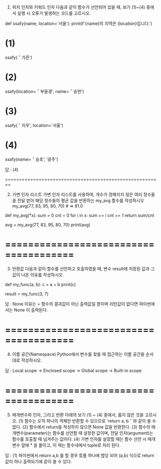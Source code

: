 1. 위치 인자와 키워드 인자
다음과 같이 함수가 선언되어 있을 때, 보기 (1)~(4) 중에서 실행 시
오류가 발생하는 코드를 고르시오.

def ssafy(name, location='서울’):
print(f'{name}의 지역은 {location}입니다.')

# (1)
ssafy(＇가흔')
# (2)
ssafy(location=＇부울경', name=＇승현')
# (3)
ssafy(＇지우', location='서울')
# (4)
ssafy(name=＇승호’, ‘광주')

답 : (4) 

========================================================

2. 가변 인자 리스트
가변 인자 리스트를 사용하여, 개수가 정해지지 않은 여러 정수들을 전달 받아
해당 정수들의 평균 값을 반환하는 my_avg 함수를 작성하시오
my_avg(77, 83, 95, 80, 70) # => 81.0

def my_avg(*x):
    sum = 0
    cnt = 0
    for i in x:
        sum += i
        cnt += 1
    return sum/cnt

avg = my_avg(77, 83, 95, 80, 70)
print(avg)

# ======================================

3. 반환값
다음과 같이 함수를 선언하고 호출하였을 때, 변수 result에 저장된 값과
그 값이 나온 이유를 작성하시오.

def my_func(a, b):
    c = a + b
    print(c)
    
result = my_func(3, 7)

답 : None
이유는 = 함수의 결과값이 아닌 출력값일 뿐이며 리턴값이 없다면 
          파이썬에서는 None 이 출력된다.

# ======================================

4. 이름 공간(Namespace)
Python에서 변수를 찾을 때 접근하는 이름 공간을 순서대로 작성하시오.

답 : Local scope -> Enclosed scope -> Global scope -> Built-in scope

# ======================================

5. 매개변수와 인자, 그리고 반환
아래의 보기 (1) ~ (4) 중에서, 옳지 않은 것을 고르시오.
(1) 함수는 오직 하나의 객체만 반환할 수 있으므로
'return a, b＇와 같이 쓸 수 없다.
(2) 함수에서 return을 작성하지 않으면 None 값을 반환한다.
(3) 함수의 매개변수(parameter)는 함수를 선언할 때 설정한 값이며,
전달 인자(argument)는 함수를 호출할 때 넘겨주는 값이다.
(4) 가변 인자를 설정할 때는 함수 선언 시 매개변수 앞에 * 을 붙이고,
이 때는 함수내에서 tuple로 처리 된다.

답 : (1) 파이썬에서 return a,b 를 할 경우 튜플 하나에 할당 되어 (a,b) 식으로 
        return 값이 하나 출력되기에 같이 쓸 수 있다.


